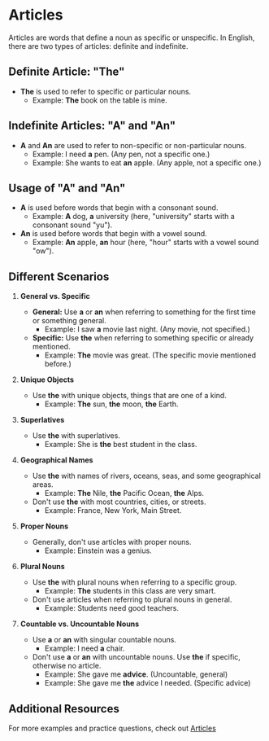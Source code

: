 # Articles

Articles are words that define a noun as specific or unspecific. In English, there are two types of articles: definite and indefinite.

## Definite Article: "The"
- **The** is used to refer to specific or particular nouns.
  - Example: **The** book on the table is mine.

## Indefinite Articles: "A" and "An"
- **A** and **An** are used to refer to non-specific or non-particular nouns.
  - Example: I need **a** pen. (Any pen, not a specific one.)
  - Example: She wants to eat **an** apple. (Any apple, not a specific one.)

## Usage of "A" and "An"
- **A** is used before words that begin with a consonant sound.
  - Example: **A** dog, **a** university (here, "university" starts with a consonant sound "yu").
- **An** is used before words that begin with a vowel sound.
  - Example: **An** apple, **an** hour (here, "hour" starts with a vowel sound "ow").

## Different Scenarios

1. **General vs. Specific**
   - **General:** Use **a** or **an** when referring to something for the first time or something general.
     - Example: I saw **a** movie last night. (Any movie, not specified.)
   - **Specific:** Use **the** when referring to something specific or already mentioned.
     - Example: **The** movie was great. (The specific movie mentioned before.)

2. **Unique Objects**
   - Use **the** with unique objects, things that are one of a kind.
     - Example: **The** sun, **the** moon, **the** Earth.

3. **Superlatives**
   - Use **the** with superlatives.
     - Example: She is **the** best student in the class.

4. **Geographical Names**
   - Use **the** with names of rivers, oceans, seas, and some geographical areas.
     - Example: **The** Nile, **the** Pacific Ocean, **the** Alps.
   - Don't use **the** with most countries, cities, or streets.
     - Example: France, New York, Main Street.

5. **Proper Nouns**
   - Generally, don't use articles with proper nouns.
     - Example: Einstein was a genius.

6. **Plural Nouns**
   - Use **the** with plural nouns when referring to a specific group.
     - Example: **The** students in this class are very smart.
   - Don't use articles when referring to plural nouns in general.
     - Example: Students need good teachers.

7. **Countable vs. Uncountable Nouns**
   - Use **a** or **an** with singular countable nouns.
     - Example: I need **a** chair.
   - Don't use **a** or **an** with uncountable nouns. Use **the** if specific, otherwise no article.
     - Example: She gave me **advice**. (Uncountable, general)
     - Example: She gave me **the** advice I needed. (Specific advice)
 ## Additional Resources

For more examples and practice questions, check out [Articles](https://byjus.com/english/articles-in-english/)
     
